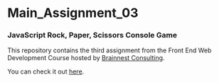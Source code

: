 # Main_Assignment_03

### JavaScript Rock, Paper, Scissors Console Game

This repository contains the third assignment from the Front End Web Development Course hosted by [Brainnest Consulting](https://www.brainnest.consulting/).

You can check it out [here](https://dev-wagner-zoccoli.github.io/MAIN-ASSIGNMENT-03/).
